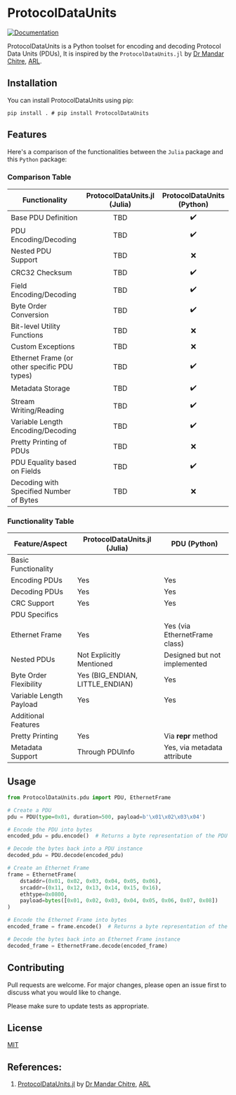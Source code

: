 # ProtocolDataUnits

[![Documentation](https://readthedocs.org/projects/protocoldataunits/badge/?version=latest)](https://protocoldataunits.readthedocs.io/en/latest/?badge=latest)

ProtocolDataUnits is a Python toolset for encoding and decoding Protocol Data Units (PDUs), It is inspired by the `ProtocolDataUnits.jl` by [Dr Mandar Chitre](https://github.com/mchitre), [ARL](https://github.com/org-arl).

## Installation

You can install ProtocolDataUnits using pip:
```
pip install . # pip install ProtocolDataUnits
```

## Features

Here's a comparison of the functionalities between the `Julia` package and this `Python` package:

### Comparison Table

| Functionality                                | ProtocolDataUnits.jl (Julia) | ProtocolDataUnits (Python) |
|----------------------------------------------|:----------------------------:|:--------------------------:|
| Base PDU Definition                          |              TBD              |             ✔️             |
| PDU Encoding/Decoding                        |              TBD              |             ✔️             |
| Nested PDU Support                           |              TBD              |             ❌             |
| CRC32 Checksum                               |              TBD              |             ✔️             |
| Field Encoding/Decoding                      |              TBD              |             ✔️             |
| Byte Order Conversion                        |              TBD              |             ✔️             |
| Bit-level Utility Functions                  |              TBD              |             ❌             |
| Custom Exceptions                            |              TBD              |             ❌             |
| Ethernet Frame (or other specific PDU types) |              TBD              |             ✔️             |
| Metadata Storage                             |              TBD              |             ✔️             |
| Stream Writing/Reading                       |              TBD              |             ✔️             |
| Variable Length Encoding/Decoding            |              TBD              |             ✔️             |
| Pretty Printing of PDUs                      |              TBD              |             ❌             |
| PDU Equality based on Fields                 |              TBD              |             ✔️             |
| Decoding with Specified Number of Bytes      |              TBD              |             ❌             |

### Functionality Table

| Feature/Aspect                  | ProtocolDataUnits.jl (Julia)     | PDU (Python)                         |
|--------------------------------|----------------------------------|--------------------------------------|
| Basic Functionality            |                                  |                                      |
| Encoding PDUs                  | Yes                              | Yes                                  |
| Decoding PDUs                  | Yes                              | Yes                                  |
| CRC Support                    | Yes                              | Yes                                  |
| PDU Specifics                  |                                  |                                      |
| Ethernet Frame                 | Yes                              | Yes (via EthernetFrame class)        |
| Nested PDUs                    | Not Explicitly Mentioned         | Designed but not implemented         |
| Byte Order Flexibility         | Yes (BIG_ENDIAN, LITTLE_ENDIAN)  | Yes                                  |
| Variable Length Payload        | Yes                              | Yes                                  |
| Additional Features            |                                  |                                      |
| Pretty Printing                | Yes                              | Via __repr__ method                  |
| Metadata Support               | Through PDUInfo                  | Yes, via metadata attribute          |

## Usage

```python
from ProtocolDataUnits.pdu import PDU, EthernetFrame

# Create a PDU
pdu = PDU(type=0x01, duration=500, payload=b'\x01\x02\x03\x04')

# Encode the PDU into bytes
encoded_pdu = pdu.encode()  # Returns a byte representation of the PDU

# Decode the bytes back into a PDU instance
decoded_pdu = PDU.decode(encoded_pdu)

# Create an Ethernet Frame
frame = EthernetFrame(
    dstaddr=(0x01, 0x02, 0x03, 0x04, 0x05, 0x06),
    srcaddr=(0x11, 0x12, 0x13, 0x14, 0x15, 0x16),
    ethtype=0x0800,
    payload=bytes([0x01, 0x02, 0x03, 0x04, 0x05, 0x06, 0x07, 0x08])
)

# Encode the Ethernet Frame into bytes
encoded_frame = frame.encode()  # Returns a byte representation of the Ethernet Frame

# Decode the bytes back into an Ethernet Frame instance
decoded_frame = EthernetFrame.decode(encoded_frame)
```

## Contributing

Pull requests are welcome. For major changes, please open an issue first to discuss what you would like to change.

Please make sure to update tests as appropriate.

## License

[MIT](https://choosealicense.com/licenses/mit/)

## References:
1. [ProtocolDataUnits.jl](https://github.com/org-arl/ProtocolDataUnits.jl.git) by [Dr Mandar Chitre](https://github.com/mchitre), [ARL](https://github.com/org-arl)

